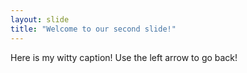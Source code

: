```yaml
---
layout: slide
title: "Welcome to our second slide!"
---
```

Here is my witty caption!
Use the left arrow to go back!
